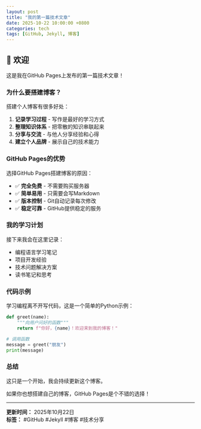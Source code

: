 ```yaml
---
layout: post
title: "我的第一篇技术文章"
date: 2025-10-22 10:00:00 +0800
categories: tech
tags: [GitHub, Jekyll, 博客]
---
```


## 👋 欢迎

这是我在GitHub Pages上发布的第一篇技术文章！

### 为什么要搭建博客？

搭建个人博客有很多好处：

1. **记录学习过程** - 写作是最好的学习方式
2. **整理知识体系** - 把零散的知识串联起来
3. **分享与交流** - 与他人分享经验和心得
4. **建立个人品牌** - 展示自己的技术能力

### GitHub Pages的优势

选择GitHub Pages搭建博客的原因：

- ✅ **完全免费** - 不需要购买服务器
- ✅ **简单易用** - 只需要会写Markdown
- ✅ **版本控制** - Git自动记录每次修改
- ✅ **稳定可靠** - GitHub提供稳定的服务

### 我的学习计划

接下来我会在这里记录：

- 编程语言学习笔记
- 项目开发经验
- 技术问题解决方案
- 读书笔记和思考

### 代码示例

学习编程离不开写代码，这是一个简单的Python示例：
```python
def greet(name):
    """向用户问好的函数"""
    return f"你好，{name}！欢迎来到我的博客！"

# 调用函数
message = greet("朋友")
print(message)
```

### 总结

这只是一个开始，我会持续更新这个博客。

如果你也想搭建自己的博客，GitHub Pages是个不错的选择！

---

**更新时间：** 2025年10月22日  
**标签：** #GitHub #Jekyll #博客 #技术分享
